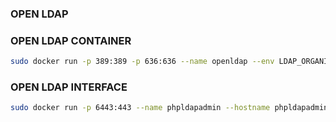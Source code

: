 ### OPEN LDAP

### OPEN LDAP CONTAINER
```sh
sudo docker run -p 389:389 -p 636:636 --name openldap --env LDAP_ORGANISATION="Rescue Point" --env LDAP_DOMAIN="rescuepoint.com.br" --env LDAP_ADMIN_PASSWORD=<password> --detach osixia/openldap:latest

```

### OPEN LDAP INTERFACE
```sh
sudo docker run -p 6443:443 --name phpldapadmin --hostname phpldapadmin --link openldap:rescue --env PHPLDAPADMIN_LDAP_HOSTS=rescue --detach osixia/openldap:latest
```
